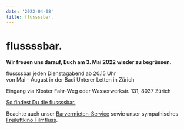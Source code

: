 ```yaml
---
date: '2022-04-08'
title: flussssbar.
---
```

# flussssbar.


**Wir freuen uns darauf, Euch am 3. Mai 2022 wieder zu begrüssen.**

flussssbar jeden Dienstagabend ab 20.15 Uhr<br>
von Mai - August in der Badi Unterer Letten in Zürich

Eingang via Kloster Fahr-Weg oder Wasserwerkstr. 131, 8037 Zürich

[So findest Du die flussssbar.](https://www.google.ch/maps/place/47°23'21.6"N+8°31'45.3"E/)

Beachte auch unser <a href="https://www.barvermieten.ch" target="_blank">Barvermieten-Service</a> sowie unser sympathisches <a href="https://www.filmfluss.ch" target="_blank">Freiluftkino Filmfluss</a>.

